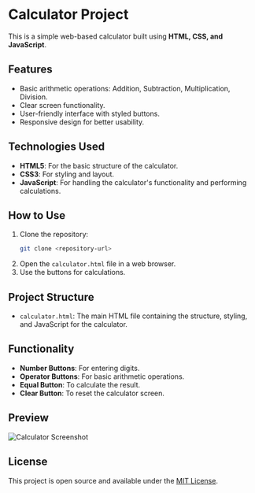 # Calculator Project

This is a simple web-based calculator built using **HTML, CSS, and JavaScript**.

## Features
- Basic arithmetic operations: Addition, Subtraction, Multiplication, Division.
- Clear screen functionality.
- User-friendly interface with styled buttons.
- Responsive design for better usability.

## Technologies Used
- **HTML5**: For the basic structure of the calculator.
- **CSS3**: For styling and layout.
- **JavaScript**: For handling the calculator's functionality and performing calculations.

## How to Use
1. Clone the repository:
   ```bash
   git clone <repository-url>
   ```
2. Open the `calculator.html` file in a web browser.
3. Use the buttons for calculations.

## Project Structure
- `calculator.html`: The main HTML file containing the structure, styling, and JavaScript for the calculator.

## Functionality
- **Number Buttons**: For entering digits.
- **Operator Buttons**: For basic arithmetic operations.
- **Equal Button**: To calculate the result.
- **Clear Button**: To reset the calculator screen.

## Preview
![Calculator Screenshot](screenshot.png)

## License
This project is open source and available under the [MIT License](LICENSE).

